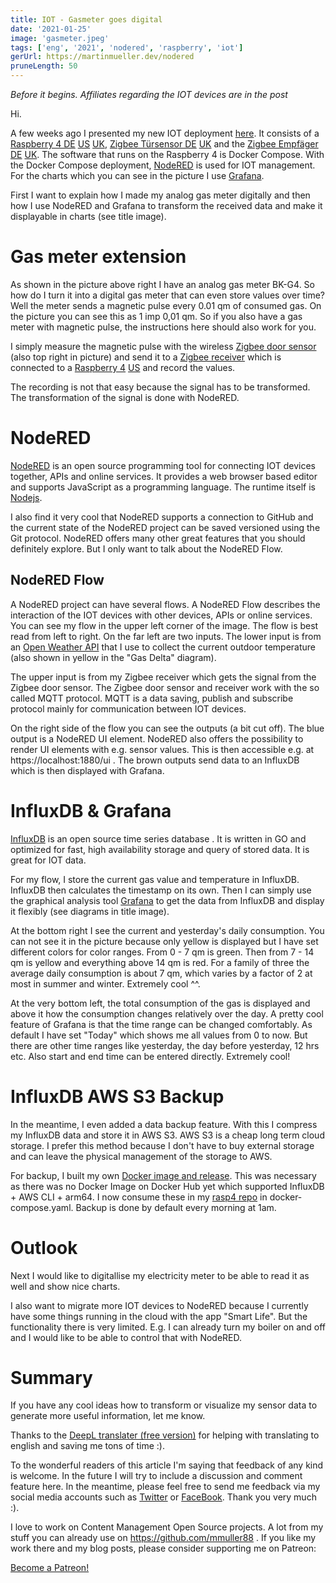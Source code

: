 ```yaml
---
title: IOT - Gasmeter goes digital
date: '2021-01-25'
image: 'gasmeter.jpeg'
tags: ['eng', '2021', 'nodered', 'raspberry', 'iot']
gerUrl: https://martinmueller.dev/nodered
pruneLength: 50
---
```

*Before it begins. Affiliates regarding the IOT devices are in the post*

Hi.

A few weeks ago I presented my new IOT deployment [here](https://martinmueller.dev/rasp4). It consists of a [Raspberry 4 DE](https://amzn.to/3a0Xjsd) [US](https://amzn.to/3iEHyuD) [UK](https://amzn.to/2Y8FOQZ), [Zigbee Türsensor DE](https://amzn.to/2KEqsAz) [UK](https://amzn.to/2MeSmDM) and the [Zigbee Empfäger DE](https://amzn.to/2Y4aq63) [UK](https://amzn.to/3pjZrSk). The software that runs on the Raspberry 4 is Docker Compose. With the Docker Compose deployment, [NodeRED](https://github.com/node-red/node-red) is used for IOT management. For the charts which you can see in the picture I use [Grafana](https://github.com/grafana/grafana).

First I want to explain how I made my analog gas meter digitally and then how I use NodeRED and Grafana to transform the received data and make it displayable in charts (see title image).

# Gas meter extension
As shown in the picture above right I have an analog gas meter BK-G4. So how do I turn it into a digital gas meter that can even store values over time? Well the meter sends a magnetic pulse every 0.01 qm of consumed gas. On the picture you can see this as 1 imp 0,01 qm. So if you also have a gas meter with magnetic pulse, the instructions here should also work for you.

I simply measure the magnetic pulse with the wireless [Zigbee door sensor](https://amzn.to/2KEqsAz) (also top right in picture) and send it to a [Zigbee receiver](https://amzn.to/2Y4aq63) which is connected to a [Raspberry 4](https://amzn.to/3a0Xjsd) [US](https://amzn.to/3iEHyuD) and record the values.

The recording is not that easy because the signal has to be transformed. The transformation of the signal is done with NodeRED.

# NodeRED
[NodeRED](https://github.com/node-red/node-red) is an open source programming tool for connecting IOT devices together, APIs and online services. It provides a web browser based editor and supports JavaScript as a programming language. The runtime itself is [Nodejs](https://en.wikipedia.org/wiki/Node.js).

I also find it very cool that NodeRED supports a connection to GitHub and the current state of the NodeRED project can be saved versioned using the Git protocol. NodeRED offers many other great features that you should definitely explore. But I only want to talk about the NodeRED Flow.

## NodeRED Flow
A NodeRED project can have several flows. A NodeRED Flow describes the interaction of the IOT devices with other devices, APIs or online services. You can see my flow in the upper left corner of the image. The flow is best read from left to right. On the far left are two inputs. The lower input is from an [Open Weather API](https://openweathermap.org/appid) that I use to collect the current outdoor temperature (also shown in yellow in the "Gas Delta" diagram).

The upper input is from my Zigbee receiver which gets the signal from the Zigbee door sensor. The Zigbee door sensor and receiver work with the so called MQTT protocol. MQTT is a data saving, publish and subscribe protocol mainly for communication between IOT devices.

On the right side of the flow you can see the outputs (a bit cut off). The blue output is a NodeRED UI element. NodeRED also offers the possibility to render UI elements with e.g. sensor values. This is then accessible e.g. at https://localhost:1880/ui . The brown outputs send data to an InfluxDB which is then displayed with Grafana.

# InfluxDB & Grafana
[InfluxDB](https://github.com/influxdata/influxdb) is an open source time series database . It is written in GO and optimized for fast, high availability storage and query of stored data. It is great for IOT data.

For my flow, I store the current gas value and temperature in InfluxDB. InfluxDB then calculates the timestamp on its own. Then I can simply use the graphical analysis tool [Grafana](https://github.com/grafana/grafana) to get the data from InfluxDB and display it flexibly (see diagrams in title image).

At the bottom right I see the current and yesterday's daily consumption. You can not see it in the picture because only yellow is displayed but I have set different colors for color ranges. From 0 - 7 qm is green. Then from 7 - 14 qm is yellow and everything above 14 qm is red. For a family of three the average daily consumption is about 7 qm, which varies by a factor of 2 at most in summer and winter. Extremely cool ^^.

At the very bottom left, the total consumption of the gas is displayed and above it how the consumption changes relatively over the day. A pretty cool feature of Grafana is that the time range can be changed comfortably. As default I have set "Today" which shows me all values from 0 to now. But there are other time ranges like yesterday, the day before yesterday, 12 hrs etc. Also start and end time can be entered directly. Extremely cool!

# InfluxDB AWS S3 Backup
In the meantime, I even added a data backup feature. With this I compress my InfluxDB data and store it in AWS S3. AWS S3 is a cheap long term cloud storage. I prefer this method because I don't have to buy external storage and can leave the physical management of the storage to AWS.

For backup, I built my own [Docker image and release](https://github.com/mmuller88/influxdb-s3-backup). This was necessary as there was no Docker Image on Docker Hub yet which supported InfluxDB + AWS CLI + arm64. I now consume these in my [rasp4 repo](https://github.com/mmuller88/rasp4) in docker-compose.yaml. Backup is done by default every morning at 1am.

# Outlook
Next I would like to digitallise my electricity meter to be able to read it as well and show nice charts.

I also want to migrate more IOT devices to NodeRED because I currently have some things running in the cloud with the app "Smart Life". But the functionality there is very limited. E.g. I can already turn my boiler on and off and I would like to be able to control that with NodeRED.

# Summary
If you have any cool ideas how to transform or visualize my sensor data to generate more useful information, let me know.

Thanks to the [DeepL translater (free version)](https://DeepL.com/Translator) for helping with translating to english and saving me tons of time :).

To the wonderful readers of this article I'm saying that feedback of any kind is welcome. In the future I will try to include a discussion and comment feature here. In the meantime, please feel free to send me feedback via my social media accounts such as [Twitter](https://twitter.com/MartinMueller_) or [FaceBook](https://https://facebook.com/martin.muller.10485). Thank you very much :).

I love to work on Content Management Open Source projects. A lot from my stuff you can already use on https://github.com/mmuller88 . If you like my work there and my blog posts, please consider supporting me on Patreon:

<a href="https://https://patreon.com/bePatron?u=29010217" data-patreon-widget-type="become-patron-button">Become a Patreon!</a><script async src="https://c6.patreon.com/becomePatronButton.bundle.js"></script>